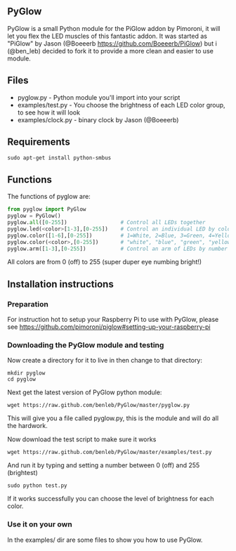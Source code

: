 ## PyGlow

PyGlow is a small Python module for the PiGlow addon by Pimoroni, it will let you flex the LED muscles of this fantastic addon.
It was started as "PiGlow" by Jason (@Boeeerb https://github.com/Boeeerb/PiGlow) but i (@ben_leb) decided to fork it to provide a more clean and easier to use module.


## Files

 - pyglow.py - Python module you'll import into your script
 - examples/test.py - You choose the brightness of each LED color group, to see how it will look
 - examples/clock.py - binary clock by Jason (@Boeeerb)


## Requirements

    sudo apt-get install python-smbus


## Functions

The functions of pyglow are:

```python
from pyglow import PyGlow
pyglow = PyGlow()
pyglow.all([0-255])                 # Control all LEDs together
pyglow.led(<color>[1-3],[0-255])    # Control an individual LED by color + arm-number eg. "red2"
pyglow.color([1-6],[0-255])         # 1=White, 2=Blue, 3=Green, 4=Yellow, 5=Orange, 6=Red
pyglow.color(<color>,[0-255])       # "white", "blue", "green", "yellow", "orange", "red"
pyglow.arm([1-3],[0-255])           # Control an arm of LEDs by number
```

All colors are from 0 (off) to 255 (super duper eye numbing bright!)



## Installation instructions


### Preparation

For instruction hot to setup your Raspberry Pi to use with PyGlow, please see
https://github.com/pimoroni/piglow#setting-up-your-raspberry-pi


### Downloading the PyGlow module and testing

Now create a directory for it to live in then change to that directory:

    mkdir pyglow
    cd pyglow

Next get the latest version of PyGlow python module:

    wget https://raw.github.com/benleb/PyGlow/master/pyglow.py

This will give you a file called pyglow.py, this is the module and will do all the hardwork.

Now download the test script to make sure it works

    wget https://raw.github.com/benleb/PyGlow/master/examples/test.py

And run it by typing and setting a number between 0 (off) and 255 (brightest)

    sudo python test.py

If it works successfully you can choose the level of brightness for each color.

### Use it on your own

In the examples/ dir are some files to show you how to use PyGlow.
